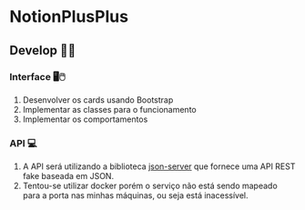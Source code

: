 # NotionPlusPlus

## Develop 👨‍💻

### Interface 🖥🖱

1. Desenvolver os cards usando Bootstrap
2. Implementar as classes para o funcionamento
3. Implementar os comportamentos

### API 💻

1. A API será utilizando a biblioteca [json-server](https://www.npmjs.com/package/json-server) que fornece uma API REST fake baseada em JSON.
2. Tentou-se utilizar docker porém o serviço não está sendo mapeado para a porta nas minhas máquinas, ou seja está inacessível.
